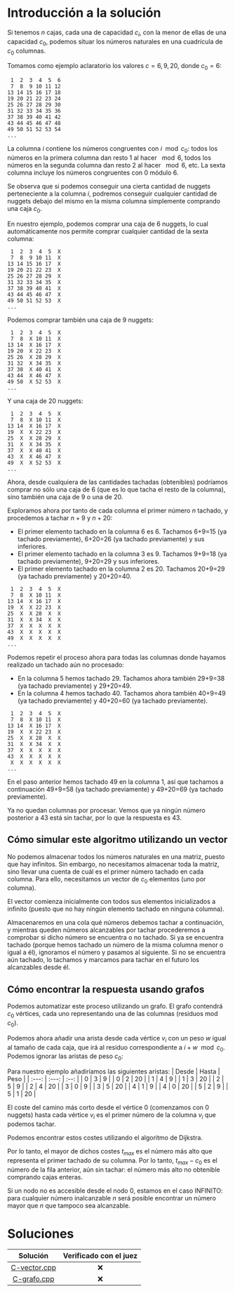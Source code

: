 # Introducción a la solución

Si tenemos $n$ cajas, cada una de capacidad $c_i$, con la menor de ellas de una
capacidad $c_0$, podemos situar los números naturales en una cuadrícula de
$c_0$ columnas.

Tomamos como ejemplo aclaratorio los valores $c = {6, 9, 20}$, donde $c_0 = 6$:

```
 1  2  3  4  5  6
 7  8  9 10 11 12
13 14 15 16 17 18
19 20 21 22 23 24
25 26 27 28 29 30
31 32 33 34 35 36
37 38 39 40 41 42
43 44 45 46 47 48
49 50 51 52 53 54
...
```

La columna $i$ contiene los números congruentes con $i \mod c_0$: todos los
números en la primera columna dan resto 1 al hacer $\mod 6$, todos los números
en la segunda columna dan resto 2 al hacer $\mod 6$, etc. La sexta columna
incluye los números congruentes con 0 módulo 6.

Se observa que si podemos conseguir una cierta cantidad de nuggets
perteneciente a la columna $i$, podremos conseguir cualquier cantidad de
nuggets debajo del mismo en la misma columna simplemente comprando una caja
$c_0$.

En nuestro ejemplo, podemos comprar una caja de 6 nuggets, lo cual
automáticamente nos permite comprar cualquier cantidad de la sexta columna:

```
 1  2  3  4  5  X
 7  8  9 10 11  X
13 14 15 16 17  X
19 20 21 22 23  X
25 26 27 28 29  X
31 32 33 34 35  X
37 38 39 40 41  X
43 44 45 46 47  X
49 50 51 52 53  X
...
```

Podemos comprar también una caja de 9 nuggets:
```
 1  2  3  4  5  X
 7  8  X 10 11  X
13 14  X 16 17  X
19 20  X 22 23  X
25 26  X 28 29  X
31 32  X 34 35  X
37 38  X 40 41  X
43 44  X 46 47  X
49 50  X 52 53  X
...
```

Y una caja de 20 nuggets:
```
 1  2  3  4  5  X
 7  8  X 10 11  X
13 14  X 16 17  X
19  X  X 22 23  X
25  X  X 28 29  X
31  X  X 34 35  X
37  X  X 40 41  X
43  X  X 46 47  X
49  X  X 52 53  X
...
```

Ahora, desde cualquiera de las cantidades tachadas (obtenibles) podríamos
comprar no sólo una caja de 6 (que es lo que tacha el resto de la columna),
sino también una caja de 9 o una de 20.

Exploramos ahora por tanto de cada columna el primer número $n$ tachado, y
procedemos a tachar $n + 9$ y $n + 20$:
- El primer elemento tachado en la columna 6 es 6. Tachamos 6+9=15 (ya tachado
  previamente), 6+20=26 (ya tachado previamente) y sus inferiores.
- El primer elemento tachado en la columna 3 es 9. Tachamos 9+9=18 (ya tachado
  previamente), 9+20=29 y sus inferiores.
- El primer elemento tachado en la columna 2 es 20. Tachamos 20+9=29 (ya
  tachado previamente) y 20+20=40.
```
 1  2  3  4  5  X
 7  8  X 10 11  X
13 14  X 16 17  X
19  X  X 22 23  X
25  X  X 28  X  X
31  X  X 34  X  X
37  X  X  X  X  X
43  X  X  X  X  X
49  X  X  X  X  X
...
```

Podemos repetir el proceso ahora para todas las columnas donde hayamos
realizado un tachado aún no procesado:
- En la columna 5 hemos tachado 29. Tachamos ahora también 29+9=38 (ya tachado
  previamente) y 29+20=49.
- En la columna 4 hemos tachado 40. Tachamos ahora también 40+9=49 (ya tachado
  previamente) y 40+20=60 (ya tachado previamente).
```
 1  2  3  4  5  X
 7  8  X 10 11  X
13 14  X 16 17  X
19  X  X 22 23  X
25  X  X 28  X  X
31  X  X 34  X  X
37  X  X  X  X  X
43  X  X  X  X  X
 X  X  X  X  X  X
...
```

En el paso anterior hemos tachado 49 en la columna 1, así que tachamos a
continuación 49+9=58 (ya tachado previamente) y 49+20=69 (ya tachado
previamente).

Ya no quedan columnas por procesar. Vemos que ya ningún número posterior a 43
está sin tachar, por lo que la respuesta es 43.

## Cómo simular este algoritmo utilizando un vector
No podemos almacenar todos los números naturales en una matriz, puesto que hay
infinitos. Sin embargo, no necesitamos almacenar toda la matriz, sino llevar
una cuenta de cuál es el primer número tachado en cada columna. Para ello,
necesitamos un vector de $c_0$ elementos (uno por columna).

El vector comienza inicialmente con todos sus elementos inicializados a
infinito (puesto que no hay ningún elemento tachado en ninguna columna).

Almacenaremos en una cola qué números debemos tachar a continuación, y mientras
queden números alcanzables por tachar procederemos a comprobar si dicho número
se encuentra o no tachado. Si ya se encuentra tachado (porque hemos tachado un
número de la misma columna menor o igual a él), ignoramos el número y pasamos
al siguiente. Si no se encuentra aún tachado, lo tachamos y marcamos para
tachar en el futuro los alcanzables desde él.

## Cómo encontrar la respuesta usando grafos
Podemos automatizar este proceso utilizando un grafo. El grafo contendrá $c_0$
vértices, cada uno representando una de las columnas (residuos mod $c_0$).

Podemos ahora añadir una arista desde cada vértice $v_i$ con un peso $w$ igual
al tamaño de cada caja, que irá al residuo correspondiente a $i + w \mod c_0$.
Podemos ignorar las aristas de peso $c_0$:

Para nuestro ejemplo añadiríamos las siguientes aristas:
| Desde | Hasta | Peso |
| :---: | :---: | :--: |
| 0     | 3     |  9   |
| 0     | 2     |  20  |
| 1     | 4     |  9   |
| 1     | 3     |  20  |
| 2     | 5     |  9   |
| 2     | 4     |  20  |
| 3     | 0     |  9   |
| 3     | 5     |  20  |
| 4     | 1     |  9   |
| 4     | 0     |  20  |
| 5     | 2     |  9   |
| 5     | 1     |  20  |

El coste del camino más corto desde el vértice 0 (comenzamos con 0 nuggets)
hasta cada vértice $v_i$ es el primer número de la columna $v_i$ que podemos
tachar.

Podemos encontrar estos costes utilizando el algoritmo de Dijkstra.

Por lo tanto, el mayor de dichos costes $t_{max}$ es el número más alto que
representa el primer tachado de su columna. Por lo tanto, $t_{max} - c_0$ es el
número de la fila anterior, aún sin tachar: el número más alto no obtenible
comprando cajas enteras.

Si un nodo no es accesible desde el nodo 0, estamos en el caso INFINITO: para
cualquier número inalcanzable $n$ será posible encontrar un número mayor que
$n$ que tampoco sea alcanzable.

# Soluciones

| Solución | Verificado con el juez |
| :------: | :--------------------: |
| [C-vector.cpp](src/C-vector.cpp) | :x: |
| [C-grafo.cpp](src/C-grafo.cpp) | :x: |

